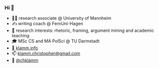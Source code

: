 ### Hi 👋

- 👨‍🔬 research associate @ University of Mannheim
- ✍️ writing coach @ FernUni-Hagen
- 🤗 research interests: rhetoric, framing, argument mining and academic teaching
- 🎓 MSc CS and MA PolSci @ TU Darmstadt
- 👀 [klamm.info](https://chkla.github.io/gitPage/)
- 📫 klamm.christopher@gmail.com
- 🐤 [@chklamm](https://twitter.com/chklamm)
